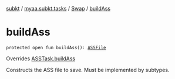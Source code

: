 [subkt](../../index.md) / [myaa.subkt.tasks](../index.md) / [Swap](index.md) / [buildAss](./build-ass.md)

# buildAss

`protected open fun buildAss(): `[`ASSFile`](../../myaa.subkt.ass/-a-s-s-file/index.md)

Overrides [ASSTask.buildAss](../-a-s-s-task/build-ass.md)

Constructs the ASS file to save. Must be implemented by subtypes.

